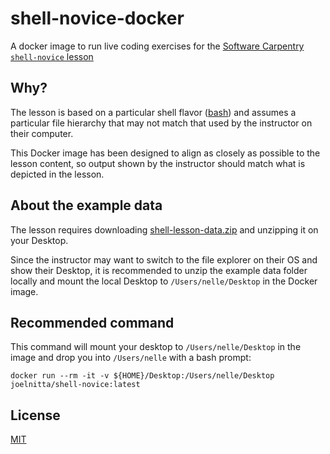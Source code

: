 # shell-novice-docker

A docker image to run live coding exercises for the [Software Carpentry `shell-novice` lesson](https://swcarpentry.github.io/shell-novice/)

## Why?

The lesson is based on a particular shell flavor ([bash](https://www.gnu.org/software/bash/)) and assumes a particular file hierarchy that may not match that used by the instructor on their computer.

This Docker image has been designed to align as closely as possible to the lesson content, so output shown by the instructor should match what is depicted in the lesson.

## About the example data

The lesson requires downloading [shell-lesson-data.zip](https://swcarpentry.github.io/shell-novice/data/shell-lesson-data.zip) and unzipping it on your Desktop.

Since the instructor may want to switch to the file explorer on their OS and show their Desktop, it is recommended to unzip the example data folder locally and mount the local Desktop to `/Users/nelle/Desktop` in the Docker image.

## Recommended command

This command will mount your desktop to `/Users/nelle/Desktop` in the image and drop you into `/Users/nelle` with a bash prompt:

```
docker run --rm -it -v ${HOME}/Desktop:/Users/nelle/Desktop joelnitta/shell-novice:latest
```

## License

[MIT](LICENSE)